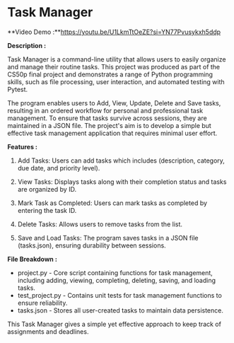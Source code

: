 # Task Manager

**Video Demo :**https://youtu.be/U1LkmTtOeZE?si=YN77Pvusykxh5ddp

**Description :**

Task Manager is a command-line utility that allows users to easily organize and manage their routine tasks.   This project was produced as part of the CS50p final project and demonstrates a range of Python programming skills, such as file processing, user interaction, and automated testing with Pytest.

The program enables users to Add, View, Update, Delete and Save tasks, resulting in an ordered workflow for personal and professional task management.   To ensure that tasks survive across sessions, they are maintained in a JSON file.   The project's aim is to develop a simple but effective task management application that requires minimal user effort.



**Features :**

1. Add Tasks: Users can add tasks which includes (description, category, due date, and priority level).

2. View Tasks: Displays tasks along with their completion status and tasks are organized by ID.

3. Mark Task as Completed: Users can mark tasks as completed by entering the task ID.

4. Delete Tasks: Allows users to remove tasks from the list.

5. Save and Load Tasks: The program saves tasks in a JSON file (tasks.json), ensuring durability between sessions.

**File Breakdown :**
- project.py - Core script containing functions for task management, including adding, viewing, completing, deleting, saving, and loading tasks.
- test_project.py - Contains unit tests for task management functions to ensure reliability.
- tasks.json - Stores all user-created tasks to maintain data persistence.


This Task Manager gives a simple yet effective approach to keep track of assignments and deadlines.
